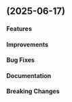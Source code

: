 <a name=""></a>
##  (2025-06-17)



#### Features

#### Improvements

#### Bug Fixes

#### Documentation

#### Breaking Changes
